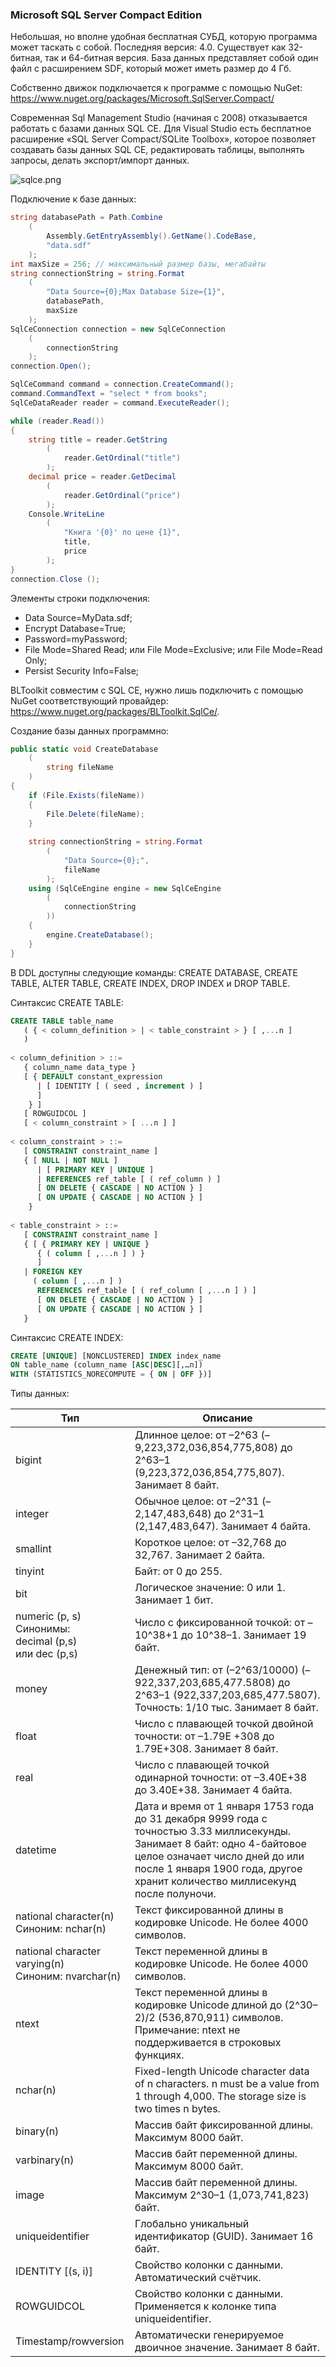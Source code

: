﻿### Microsoft SQL Server Compact Edition

Небольшая, но вполне удобная бесплатная СУБД, которую программа может таскать с собой. Последняя версия: 4.0. Существует как 32-битная, так и 64-битная версия. База данных представляет собой один файл с расширением SDF, который может иметь размер до 4 Гб.

Собственно движок подключается к программе с помощью NuGet: https://www.nuget.org/packages/Microsoft.SqlServer.Compact/

Современная Sql Management Studio (начиная с 2008) отказывается работать с базами данных SQL CE. Для Visual Studio есть бесплатное расширение «SQL Server Compact/SQLite Toolbox», которое позволяет создавать базы данных SQL CE, редактировать таблицы, выполнять запросы, делать экспорт/импорт данных.

![sqlce.png](img/sqlce.png)

Подключение к базе данных:

```csharp
string databasePath = Path.Combine
    (
        Assembly.GetEntryAssembly().GetName().CodeBase,
        "data.sdf"
    );
int maxSize = 256; // максимальный размер базы, мегабайты
string connectionString = string.Format
    (
        "Data Source={0};Max Database Size={1}",
        databasePath,
        maxSize
    );
SqlCeConnection connection = new SqlCeConnection
    (
        connectionString
    );
connection.Open();

SqlCeCommand command = connection.CreateCommand();
command.CommandText = "select * from books";
SqlCeDataReader reader = command.ExecuteReader();

while (reader.Read())
{
    string title = reader.GetString
        (
            reader.GetOrdinal("title")
        );
    decimal price = reader.GetDecimal
        (
            reader.GetOrdinal("price")
        );
    Console.WriteLine
        (
            "Книга '{0}' по цене {1}",
            title,
            price
        );
}
connection.Close ();
```

Элементы строки подключения:

* Data Source=MyData.sdf;
* Encrypt Database=True;
* Password=myPassword;
* File Mode=Shared Read; или  File Mode=Exclusive; или  File Mode=Read Only;
* Persist Security Info=False;

BLToolkit совместим с SQL CE, нужно лишь подключить с помощью NuGet соответствующий провайдер: https://www.nuget.org/packages/BLToolkit.SqlCe/.

Создание базы данных программно:

```csharp
public static void CreateDatabase
    (
        string fileName
    )
{
    if (File.Exists(fileName))
    {
        File.Delete(fileName);
    }
 
    string connectionString = string.Format
        (
            "Data Source={0};",
            fileName
        );
    using (SqlCeEngine engine = new SqlCeEngine
        (
            connectionString
        ))
    {
        engine.CreateDatabase();
    }
}
```

В DDL доступны следующие команды: CREATE DATABASE, CREATE TABLE, ALTER TABLE, CREATE INDEX, DROP INDEX и DROP TABLE.

Синтаксис CREATE TABLE:

```sql
CREATE TABLE table_name 
   ( { < column_definition > | < table_constraint > } [ ,...n ] 
   ) 
 
< column_definition > ::= 
   { column_name data_type } 
   [ { DEFAULT constant_expression 
      | [ IDENTITY [ ( seed , increment ) ]
      ]
    } ] 
   [ ROWGUIDCOL ] 
   [ < column_constraint > [ ...n ] ]
 
< column_constraint > ::= 
   [ CONSTRAINT constraint_name ] 
   { [ NULL | NOT NULL ] 
      | [ PRIMARY KEY | UNIQUE ] 
      | REFERENCES ref_table [ ( ref_column ) ] 
      [ ON DELETE { CASCADE | NO ACTION } ] 
      [ ON UPDATE { CASCADE | NO ACTION } ] 
    }
 
< table_constraint > ::= 
   [ CONSTRAINT constraint_name ] 
   { [ { PRIMARY KEY | UNIQUE } 
      { ( column [ ,...n ] ) } 
      ]
   | FOREIGN KEY 
     ( column [ ,...n ] )
      REFERENCES ref_table [ ( ref_column [ ,...n ] ) ] 
      [ ON DELETE { CASCADE | NO ACTION } ]
      [ ON UPDATE { CASCADE | NO ACTION } ] 
   }
```

Синтаксис CREATE INDEX:

```sql
CREATE [UNIQUE] [NONCLUSTERED] INDEX index_name 
ON table_name (column_name [ASC|DESC][,…n])
WITH (STATISTICS_NORECOMPUTE = { ON | OFF })]
```

Типы данных:

| Тип | Описание |
|-----|----------|
| bigint  | Длинное целое: от –2\^63 (–9,223,372,036,854,775,808) до 2\^63–1 (9,223,372,036,854,775,807). Занимает 8 байт. |
| integer | Обычное целое: от –2\^31 (–2,147,483,648) до 2\^31–1 (2,147,483,647). Занимает 4 байта. |
| smallint | Короткое целое: от –32,768 до 32,767. Занимает 2 байта. |
| tinyint | Байт: от 0 до 255. |
| bit | Логическое значение: 0 или 1. Занимает 1 бит. |
| numeric (p, s)<br/>Синонимы:<br/>decimal (p,s)<br/>или dec (p,s) | Число с фиксированной точкой: от –10^38+1 до 10^38–1. Занимает 19 байт. |
| money | Денежный тип: от (–2\^63/10000) (–922,337,203,685,477.5808) до 2\^63–1 (922,337,203,685,477.5807). Точность: 1/10 тыс. Занимает 8 байт. |
| float | Число с плавающей точкой двойной точности: от –1.79E +308 до 1.79E+308. Занимает 8 байт. |
| real | Число с плавающей точкой одинарной точности: от –3.40E+38 до 3.40E+38. Занимает 4 байта. |
| datetime | Дата и время от 1 января 1753 года до 31 декабря 9999 года с точностью 3.33 миллисекунды. Занимает 8 байт: одно 4-байтовое целое означает число дней до или после 1 января 1900 года, другое хранит количество миллисекунд после полуночи. |
| national character(n)<br/>Синоним: nchar(n) | Текст фиксированной длины в кодировке Unicode. Не более 4000 символов. |
| national character varying(n)<br/> Синоним: nvarchar(n) | Текст переменной длины в кодировке Unicode. Не более 4000 символов. |
| ntext | Текст переменной длины в кодировке Unicode длиной до  (2\^30–2)/2 (536,870,911) символов. Примечание: ntext не поддерживается в строковых функциях. |
| nchar(n) | Fixed-length Unicode character data of n characters. n must be a value from 1 through 4,000. The storage size is two times n bytes. |
| binary(n) | Массив байт фиксированной длины. Максимум 8000 байт. |
| varbinary(n) |   Массив байт переменной длины. Максимум 8000 байт. |
| image | Массив байт переменной длины. Максимум  2\^30–1 (1,073,741,823) байт. |
| uniqueidentifier | Глобально уникальный идентификатор (GUID). Занимает 16 байт. |
| IDENTITY [(s, i)] | Свойство колонки с данными. Автоматический счётчик. |
| ROWGUIDCOL | Свойство колонки с данными. Применяется к колонке типа uniqueidentifier. |
| Timestamp/rowversion | Автоматически генерируемое двоичное значение. Занимает 8 байт. |
